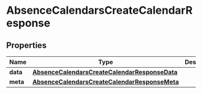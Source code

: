 

# AbsenceCalendarsCreateCalendarResponse


## Properties

| Name | Type | Description | Notes |
|------------ | ------------- | ------------- | -------------|
|**data** | [**AbsenceCalendarsCreateCalendarResponseData**](AbsenceCalendarsCreateCalendarResponseData.md) |  |  [optional] |
|**meta** | [**AbsenceCalendarsCreateCalendarResponseMeta**](AbsenceCalendarsCreateCalendarResponseMeta.md) |  |  [optional] |




